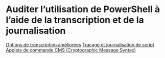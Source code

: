 # Auditer l’utilisation de PowerShell à l’aide de la transcription et de la journalisation

[Options de transcription améliorées](audit_transcript.md)
[Traçage et journalisation de script](audit_script.md)
[Applets de commande CMS (Cryptographic Message Syntax)](audit_cms.md)

<!--HONumber=Jun16_HO4-->


